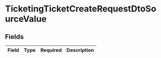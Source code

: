 # TicketingTicketCreateRequestDtoSourceValue


## Fields

| Field       | Type        | Required    | Description |
| ----------- | ----------- | ----------- | ----------- |